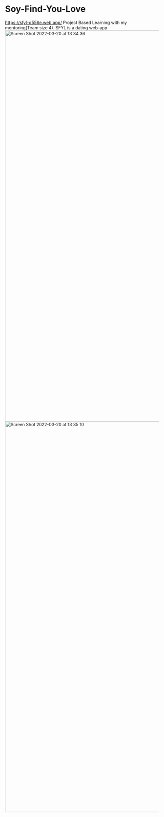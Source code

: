 # Soy-Find-You-Love
https://sfyl-d556e.web.app/
Project Based Learning with my mentoring(Team size 4). SFYL is a dating web-app
<img width="1280" alt="Screen Shot 2022-03-20 at 13 34 36" src="https://user-images.githubusercontent.com/77191389/159151164-08f4369a-12a9-4e73-8af5-09099d698857.png">
<img width="1280" alt="Screen Shot 2022-03-20 at 13 35 10" src="https://user-images.githubusercontent.com/77191389/159151174-f4f3e08e-93cd-4cc9-9ef4-498cb6308193.png">
